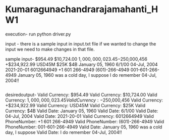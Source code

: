 # Kumaragunachandrarajamahanti_HW1
execution- run python driver.py

input - there is a sample input in input.txt file if we wanted to change the input we need to make changes in that file.

sample input-
$954.49
$10,724.00
$1,000,000,023.45
-$250,000,456
+$234,922.99
USD45M
$25K
$4B 
January 05, 1960
6/1/00
04-Jul, 2004
2021-20-01 
6012664949
+1 601 266-4949
(601)-266-4949
001-601-266-4949 
January 05, 1960 was a cold day, I suppose
I do remember 04-Jul, 2004!!
<html>
<body>
<div>
<img>
  
  desiredoutput-
  Valid Currency: $954.49
Valid Currency: $10,724.00
Valid Currency: $1,000,000,023.45
Valid Currency: -$250,000,456
Valid Currency: +$234,922.99
Valid Currency: USD45M
Valid Currency: $25K
Valid Currency: $4B
Valid Date: January 05, 1960
Valid Date: 6/1/00
Valid Date: 04-Jul, 2004
Valid Date: 2021-20-01
Valid Currency: 6012664949
Valid PhoneNumber: +1 601 266-4949
Valid PhoneNumber: (601)-266-4949
Valid PhoneNumber: 001-601-266-4949
Valid Date: January 05, 1960 was a cold day, I suppose
Valid Date: I do remember 04-Jul, 2004!!
